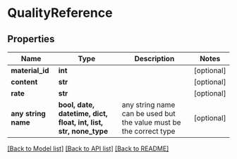 # QualityReference


## Properties
Name | Type | Description | Notes
------------ | ------------- | ------------- | -------------
**material_id** | **int** |  | [optional] 
**content** | **str** |  | [optional] 
**rate** | **str** |  | [optional] 
**any string name** | **bool, date, datetime, dict, float, int, list, str, none_type** | any string name can be used but the value must be the correct type | [optional]

[[Back to Model list]](../README.md#documentation-for-models) [[Back to API list]](../README.md#documentation-for-api-endpoints) [[Back to README]](../README.md)


